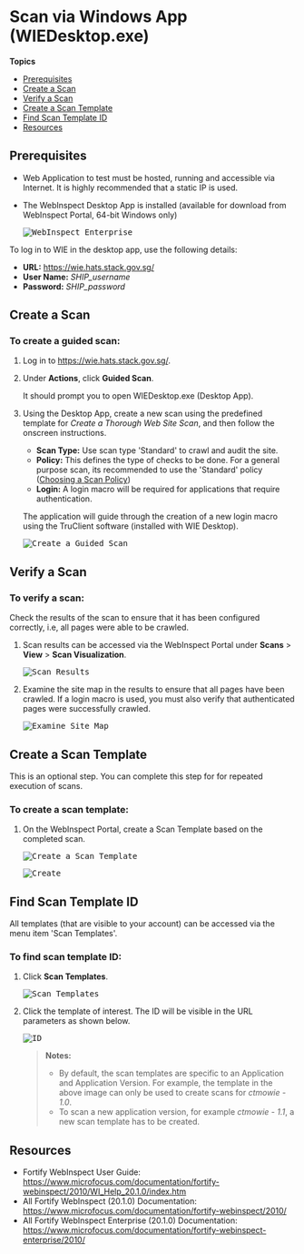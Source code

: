 # Scan via Windows App (WIEDesktop.exe)

**Topics**  

- [Prerequisites](#prerequisites)
- [Create a Scan](#create-a-scan)
- [Verify a Scan](#verify-a-scan)
- [Create a Scan Template](#create-a-scan-template)
- [Find Scan Template ID](#find-scan-template-id)
- [Resources](#resources)

## Prerequisites
- Web Application to test must be hosted, running and accessible via Internet. It is highly recommended that a static IP is used.
- The WebInspect Desktop App is installed (available for download from WebInspect Portal, 64-bit Windows only)

    <kbd>![WebInspect Enterprise](webinspect-enterprise.png)

To log in to WIE in the desktop app, use the following details:
- **URL:** https://wie.hats.stack.gov.sg/
- **User Name:** *SHIP_username*
- **Password:** *SHIP_password*

## Create a Scan

### To create a guided scan:
1. Log in to https://wie.hats.stack.gov.sg/.
1. Under **Actions**, click **Guided Scan**. 
    
    It should prompt you to open WIEDesktop.exe (Desktop App).

1. Using the Desktop App, create a new scan using the predefined template for *Create a Thorough Web Site Scan*, and then follow the onscreen instructions.
    - **Scan Type:** Use scan type 'Standard' to crawl and audit the site.
    - **Policy:** This defines the type of checks to be done. For a general purpose scan, its recommended to use the 'Standard' policy ([Choosing a Scan Policy](https://docs.developer.tech.gov.sg/docs/ship-hats-documentation/#/webinspect-scan-via-api?id=choose-a-scan-policy))
    - **Login:** A login macro will be required for applications that require authentication.
    
    The application will guide through the creation of a new login macro using the TruClient software (installed with WIE Desktop).
    
    <kbd>![Create a Guided Scan](webinspect-guided-scan-create.png)

## Verify a Scan

### To verify a scan:
Check the results of the scan to ensure that it has been configured correctly, i.e, all pages were able to be crawled.

1. Scan results can be accessed via the WebInspect Portal under **Scans** > **View** > **Scan Visualization**.

    <kbd>![Scan Results](webinspect-scan-results.png)

1. Examine the site map in the results to ensure that all pages have been crawled. If a login macro is used, you must also verify that authenticated pages were successfully crawled.

    <kbd>![Examine Site Map](webinspect-site-map.png)



## Create a Scan Template
This is an optional step. You can complete this step for for repeated execution of scans. 

### To create a scan template:
1. On the WebInspect Portal, create a Scan Template based on the completed scan.

    <kbd>![Create a Scan Template](webinspect-create-a-scan-template.png)

    <kbd>![Create](webinspect-create-a-scan-template-from-scan.png)


## Find Scan Template ID
All templates (that are visible to your account) can be accessed via the menu item 'Scan Templates'.

### To find scan template ID:
1. Click **Scan Templates**.

    <kbd>![Scan Templates](webinspect-scan-templates.png)
1. Click the template of interest. The ID will be visible in the URL parameters as shown below.

    <kbd>![ID](webinspect-scan-templates-id.png)

    >**Notes:** 
    >- By default, the scan templates are specific to an Application and Application Version. For example, the template in the above image can only be used to create scans for *ctmowie - 1.0*.
    >- To scan a new application version, for example *ctmowie - 1.1*, a new scan template has to be created.

## Resources
- Fortify WebInspect User Guide: https://www.microfocus.com/documentation/fortify-webinspect/2010/WI_Help_20.1.0/index.htm
- All Fortify WebInspect (20.1.0) Documentation: https://www.microfocus.com/documentation/fortify-webinspect/2010/
- All Fortify WebInspect Enterprise (20.1.0) Documentation: https://www.microfocus.com/documentation/fortify-webinspect-enterprise/2010/